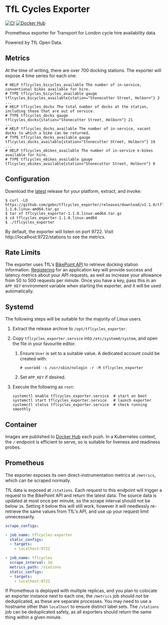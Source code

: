 # TfL Cycles Exporter

[![CI](https://github.com/gebn/tflcycles_exporter/actions/workflows/ci.yaml/badge.svg)](https://github.com/gebn/tflcycles_exporter/actions/workflows/ci.yaml)
[![Docker Hub](https://img.shields.io/docker/pulls/gebn/tflcycles_exporter.svg)](https://hub.docker.com/r/gebn/tflcycles_exporter/tags)

Prometheus exporter for Transport for London cycle hire availability data.

Powered by TfL Open Data.

## Metrics

At the time of writing, there are over 700 docking stations.
The exporter will expose 4 time series for each one:

```
# HELP tflcycles_bicycles_available The number of in-service, conventional bikes available for hire.
# TYPE tflcycles_bicycles_available gauge
tflcycles_bicycles_available{station="Stonecutter Street, Holborn"} 2
...
# HELP tflcycles_docks The total number of docks at the station, including those that are out of service.
# TYPE tflcycles_docks gauge
tflcycles_docks{station="Stonecutter Street, Holborn"} 21
...
# HELP tflcycles_docks_available The number of in-service, vacant docks to which a bike can be returned.
# TYPE tflcycles_docks_available gauge
tflcycles_docks_available{station="Stonecutter Street, Holborn"} 19
...
# HELP tflcycles_ebikes_available The number of in-service e-bikes available for hire.
# TYPE tflcycles_ebikes_available gauge
tflcycles_ebikes_available{station="Stonecutter Street, Holborn"} 0
```

## Configuration

Download the [latest][] release for your platform, extract, and invoke:

[latest]: https://github.com/gebn/tflcycles_exporter/releases/latest

```
$ curl -LO https://github.com/gebn/tflcycles_exporter/releases/download/v1.1.0/tflcycles_exporter-1.1.0.linux-amd64.tar.gz
$ tar xf tflcycles_exporter-1.1.0.linux-amd64.tar.gz
$ cd tflcycles_exporter-1.1.0.linux-amd64
$ ./tflcycles_exporter
```

By default, the exporter will listen on port 9722.
Visit http://localhost:9722/stations to see the metrics.

## Rate Limits

The exporter uses TfL's [BikePoint API][] to retrieve docking station information.
[Registering][] for an application key will provide success and latency metrics about your API requests, as well as increase your allowance from 50 to 500 requests per minute.
Once you have a key, pass this in an `APP_KEY` environment variable when starting the exporter, and it will be used automatically.

[BikePoint API]: https://api.tfl.gov.uk/swagger/ui/index.html?url=/swagger/docs/v1#!/BikePoint/BikePoint_GetAll
[Registering]: https://api-portal.tfl.gov.uk/products

## Systemd

The following steps will be suitable for the majority of Linux users.

1. Extract the release archive to `/opt/tflcycles_exporter`.

2. Copy `tflcycles_exporter.service` into `/etc/systemd/system`, and open the file in your favourite editor.

   1. Ensure `User` is set to a suitable value. A dedicated account could be created with:

      ```
      # useradd -s /usr/sbin/nologin -r -M tflcycles_exporter
      ```

   2. Set `APP_KEY` if desired.

3. Execute the following as `root`:

   ```
   systemctl enable tflcycles_exporter.service  # start on boot
   systemctl start tflcycles_exporter.service   # launch exporter
   systemctl status tflcycles_exporter.service  # check running smoothly
   ```

## Container

Images are published to [Docker Hub][] each push.
In a Kubernetes context, the `/` endpoint is efficient to serve, so is suitable for liveness and readiness probes.

[Docker Hub]: https://hub.docker.com/r/gebn/tflcycles_exporter/tags

## Prometheus

The exporter exposes its own direct-instrumentation metrics at `/metrics`, which can be scraped normally.

TfL data is exposed at `/stations`.
Each request to this endpoint will trigger a request to the BikePoint API and return the latest data.
The source data is updated at most once per minute, so the scrape interval should not be below `1m`.
Setting it below this will still work, however it will needlessly re-retrieve the same values from TfL's API, and use up your request limit unnecessarily.

```yaml
scrape_configs:

- job_name: tflcycles-exporter
  static_configs:
  - targets:
    - localhost:9722

- job_name: tflcycles
  scrape_interval: 1m
  metrics_path: /stations
  static_configs:
  - targets:
    - localhost:9722
```

If Prometheus is deployed with multiple replicas, and you plan to colocate an exporter instance next to each one, the `/metrics` job should _not_ be deduplicated, as these are separate processes.
You may need to use a hostname other than `localhost` to ensure distinct label sets.
The `/stations` job can be deduplicated safely, as all exporters should return the same thing within a given minute.
